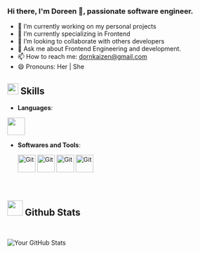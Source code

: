 ### Hi there, I'm Doreen 👋, passionate software engineer.

- 🔭 I’m currently working on my personal projects
- 🌱 I’m currently specializing in Frontend
- 👯 I’m looking to collaborate with others developers
- 💬 Ask me about Frontend Engineering and development.
- 📫 How to reach me: dornkaizen@gmail.com
- 😄 Pronouns: Her | She

## <img src="https://media2.giphy.com/media/QssGEmpkyEOhBCb7e1/giphy.gif?cid=ecf05e47a0n3gi1bfqntqmob8g9aid1oyj2wr3ds3mg700bl&rid=giphy.gif" width ="25"><b> Skills</b>

<p align="center">

- **Languages**:
 <img src="https://github.com/Demidorn/Demidorn/assets/101267902/1766715a-86cb-4248-b106-1c454d473106" width="40" height="40" />
  
- **Softwares and Tools**:

    <img src="https://user-images.githubusercontent.com/64439609/212556685-de9a7c04-31b0-43b6-af39-7c82ac13b321.png" width="40" height="40" alt="Git"/>
    <img src="https://user-images.githubusercontent.com/64439609/212556741-81407849-82c8-4926-854f-820e8a644375.png" width="40" height="40" alt="Git"/>
    <img src="https://user-images.githubusercontent.com/64439609/212556816-5f39489d-6cee-4f1c-997f-4d30a391287c.png" width="40" height="40" alt="Git"/>
    <img src="https://user-images.githubusercontent.com/64439609/212556802-77a65ec1-aa71-4272-b603-1a57d1914678.png" width="40" height="40" alt="Git"/>

<br>
</p>


## <img src="https://media.giphy.com/media/iY8CRBdQXODJSCERIr/giphy.gif" width="35"><b> Github Stats </b>
<br>


![Your GitHub Stats](https://github-readme-stats.vercel.app/api?username=Demidorn&show_icons=true)

